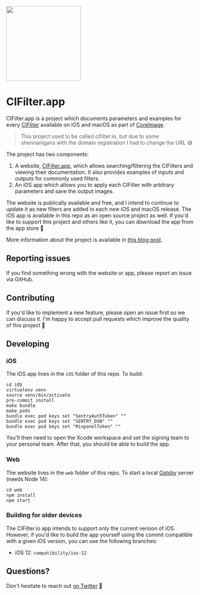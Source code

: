 <img src="https://github.com/noahsark769/cifilter.io/raw/master/iOS/CIFilter.io/Resources/AppIcon/icon_60pt%403x.png" height="200">

# CIFilter.app
CIFilter.app is a project which documents parameters and examples for every [CIFilter](https://developer.apple.com/documentation/coreimage/cifilter) available on iOS and macOS as part of [CoreImage](https://developer.apple.com/documentation/coreimage).

> This project used to be called cifilter.io, but due to some shennanigans with the domain registration I had to change the URL 😅

The project has two components:

1. A website, [CIFilter.app](https://cifilter.app), which allows searching/filtering the CIFilters and viewing their documentation. It also provides examples of inputs and outputs for commonly used filters.
2. An iOS app which allows you to apply each CIFilter with arbitrary parameters and save the output images.

The website is publically available and free, and I intend to continue to update it as new filters are added in each new iOS and macOS release. The iOS app is available in this repo as an open source project as well. If you'd like to support this project and others like it, you can download the app from the app store 🙏

More information about the project is available in [this blog post](https://noahgilmore.com/blog/cifilterio/).

## Reporting issues
If you find something wrong with the website or app, please report an issue via GitHub.

## Contributing
If you'd like to implement a new feature, please open an issue first so we can discuss it. I'm happy to accept pull requests which improve the quality of this project 💪

## Developing

### iOS
The iOS app lives in the `iOS` folder of this repo. To build:

```
cd iOS
virtualenv venv
source venv/bin/activate
pre-commit install
make bundle
make pods
bundle exec pod keys set "SentryAuthToken" ""
bundle exec pod keys set "SENTRY_DSN" ""
bundle exec pod keys set "MixpanelToken" ""
```

You'll then need to open the Xcode workspace and set the signing team to your personal team. After that, you should be able to build the app.

### Web
The website lives in the `web` folder of this repo. To start a local [Gatsby](https://www.gatsbyjs.org/) server (needs Node 14):

```
cd web
npm install
npm start
```

### Building for older devices
The CIFilter.io app intends to support only the current version of iOS. However, if you'd like to build the app yourself using the commit compatible with a given iOS version, you can use the following branches:

- iOS 12: `compatibility/ios-12`

## Questions?
Don't hesitate to reach out [on Twitter](https://twitter.com/noahsark769) 👋

